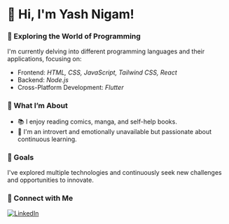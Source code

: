 # 👋 Hi, I'm Yash Nigam!  

### 🚀 Exploring the World of Programming  
I'm currently delving into different programming languages and their applications, focusing on:  
- Frontend: *HTML, CSS, JavaScript, Tailwind CSS, React*  
- Backend: *Node.js*  
- Cross-Platform Development: *Flutter*  

### 🌟 What I’m About  
- 📚 I enjoy reading comics, manga, and self-help books.  
- 🤫 I'm an introvert and emotionally unavailable but passionate about continuous learning.  

### 🎯 Goals  
I've explored multiple technologies and continuously seek new challenges and opportunities to innovate.  

### 💼 Connect with Me  
[![LinkedIn](https://img.shields.io/badge/-LinkedIn-blue?style=flat-square&logo=LinkedIn&logoColor=white)](https://www.linkedin.com/in/yashnigam04)
